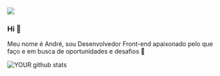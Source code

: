 # <img src="https://github.com/pr2tik1/pr2tik1/blob/master/IMAGE-NAME">

### Hi 👋
Meu nome é André, sou Desenvolvedor Front-end apaixonado pelo que faço e em busca de oportunidades e desafios 🤝

![YOUR github stats](https://github-readme-stats.vercel.app/api?username=USERNAME)
